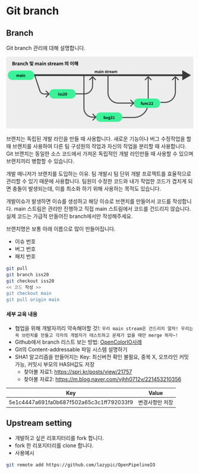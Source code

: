 # Git branch

## Branch

Git branch 관리에 대해 설명합니다.

![gitbranch](../figures/gitbranch.png)

브랜치는 독립된 개발 라인을 만들 때 사용합니다. 새로운 기능이나 버그 수정작업을 할 때 브랜치를 사용하여 다른 팀 구성원의 작업과 자신의 작업을 분리할 때 사용합니다. Git 브랜치는 동일한 소스 코드에서 가져온 독립적인 개발 라인만들 때 사용할 수 있으며 브랜치끼리 병합할 수 있습니다.

개발 매니저가 브랜치를 도입하는 이유.
팀 개발시 팀 단위 개발 프로젝트를 효율적으로 관리할 수 있기 때문에 사용합니다.
팀원이 수정한 코드와 내가 작업한 코드가 겹치게 되면 충돌이 발생되는데, 이를 최소화 하기 위해 사용하는 목적도 있습니다.

개발이슈가 발생하면 이슈를 생성하고 해당 이슈로 브랜치를 만들어서 코드를 작성합니다.
main 스트림은 관리만 진행하고 직접 main 스트림에서 코드를 건드리지 않습니다.
실제 코드는 가급적 만들어진 branch에서만 작성해주세요.

브랜치명은 보통 아래 이름으로 많이 만들어집니다.

- 이슈 번호
- 버그 번호
- 패치 번호

```bash
git pull
git branch iss20
git checkout iss20
<< 코드 작성 >>
git checkout main
git pull origin main
```


#### 세부 교육 내용

- 협업을 위해 개발자끼리 약속해야할 것!: `우리 main stream은 건드리지 말자! 우리는 꼭 브런치를 만들고 각자의 개발자가 테스트하고 문제가 없을 때만 merge 하자~!`
- Github에서 branch 리스트 보는 방법: [OpenColorIO사례](https://github.com/AcademySoftwareFoundation/OpenColorIO)
- Git의 Content-addressable 파일 시스템 설명하기
- SHA1 알고리즘을 만들어지는 Key: 최신버전 확인 불필요, 중복 X, 오프라인 커밋 가능, 커밋시 부모의 HASH값도 저장
  - 찾아볼 자료1: https://spri.kr/posts/view/21757
  - 찾아볼 자료2: https://m.blog.naver.com/vjhh0712v/221453210356

| Key | Value |
| ------------- | ------------- |
| 5e1c4447a691fa0b687f502a65c3c1ff792033f9 | 변경사항만 저장 |


## Upstream setting

- 개발하고 싶은 리포지터리를 fork 합니다.
- fork 한 리포지터리를 clone 합니다.
- 사용예시

```bash
git remote add https://github.com/lazypic/OpenPipelineIO
```
